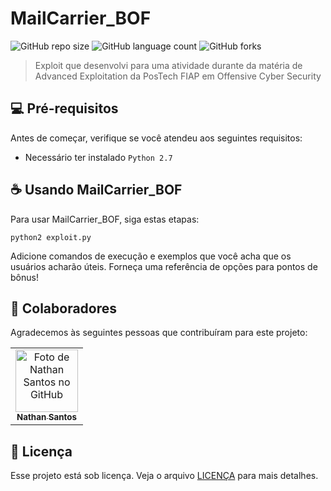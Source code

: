 # MailCarrier_BOF

![GitHub repo size](https://img.shields.io/github/repo-size/cybersecnate/MailCarrier_BOF?style=for-the-badge)
![GitHub language count](https://img.shields.io/github/languages/count/cybersecnate/MailCarrier_BOF?style=for-the-badge)
![GitHub forks](https://img.shields.io/github/forks/cybersecnate/MailCarrier_BOF?style=for-the-badge)

> Exploit que desenvolvi para uma atividade durante da matéria de Advanced Exploitation da PosTech FIAP em Offensive Cyber Security

## 💻 Pré-requisitos

Antes de começar, verifique se você atendeu aos seguintes requisitos:

- Necessário ter instalado `Python 2.7`

## ☕ Usando MailCarrier_BOF

Para usar MailCarrier_BOF, siga estas etapas:

```
python2 exploit.py
```

Adicione comandos de execução e exemplos que você acha que os usuários acharão úteis. Forneça uma referência de opções para pontos de bônus!

## 🤝 Colaboradores

Agradecemos às seguintes pessoas que contribuíram para este projeto:

<table>
  <tr>
    <td align="center">
      <a href="https://github.com/cybersecnate" title="Nathan Santos">
        <img src="https://avatars.githubusercontent.com/u/46655548" width="100px;" alt="Foto de Nathan Santos no GitHub"/><br>
        <sub>
          <b>Nathan Santos</b>
        </sub>
      </a>
    </td>
  </tr>
</table>

## 📝 Licença

Esse projeto está sob licença. Veja o arquivo [LICENÇA](LICENSE.md) para mais detalhes.

